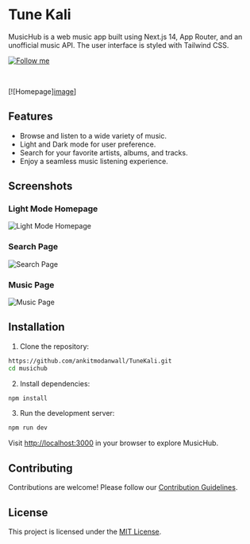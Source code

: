# Tune Kali

MusicHub is a web music app built using Next.js 14, App Router, and an unofficial music API. The user interface is styled with Tailwind CSS.

[![Follow me](https://img.shields.io/github/followers/r2hu1?style=social)](https://www.instagram.com/ankitt_ml/)

<br/>

[![Homepage][image](https://github.com/user-attachments/assets/ff696721-d6d2-4bc6-8aee-11c109f8bad6)]


## Features

- Browse and listen to a wide variety of music.
- Light and Dark mode for user preference.
- Search for your favorite artists, albums, and tracks.
- Enjoy a seamless music listening experience.

## Screenshots

### Light Mode Homepage
![Light Mode Homepage](![image](https://github.com/user-attachments/assets/e3a38af6-7a10-4167-a528-790281ed542d)
)

### Search Page
![Search Page](![image](https://github.com/user-attachments/assets/60d69a68-9a31-422e-a764-a8dce9d950a8)
)

### Music Page
![Music Page](![image](https://github.com/user-attachments/assets/2b985abc-9133-48c0-8af2-26e3ab9eb9fb)
)

## Installation

1. Clone the repository:

```bash
https://github.com/ankitmodanwall/TuneKali.git
cd musichub
```

2. Install dependencies:

```bash
npm install
```

3. Run the development server:

```bash
npm run dev
```

Visit [http://localhost:3000](http://localhost:3000) in your browser to explore MusicHub.

## Contributing

Contributions are welcome! Please follow our [Contribution Guidelines](CONTRIBUTING.md).

## License

This project is licensed under the [MIT License](LICENSE).
